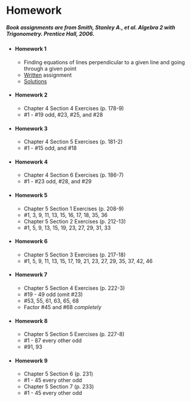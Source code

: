 # Homework

##### Book assignments are from Smith, Stanley A., et al. *Algebra 2 with Trigonometry.* Prentice Hall, 2006. 

- #### Homework 1
  - Finding equations of lines perpendicular to a given line and going through a given point
  - [Written](https://github.com/justinthompson593/Algebra2/blob/0a03c52714a2ce2d9e89a145d9290991ef982b9e/Homework/Homework1.pdf) assignment
  - [Solutions](https://github.com/justinthompson593/Algebra2/blob/4a70fc6a1d6c3699999895705b2c02e55daf1894/Homework/Homework1Solutions.pdf)
- #### Homework 2
  - Chapter 4 Section 4 Exercises (p. 178-9) 
  - #1 - #19 odd, #23, #25, and #28
- #### Homework 3
  - Chapter 4 Section 5 Exercises (p. 181-2)
  - #1 - #15 odd, and #18
- #### Homework 4
  - Chapter 4 Section 6 Exercises (p. 186-7)
  - #1 - #23 odd, #28, and #29
- #### Homework 5
  - Chapter 5 Section 1 Exercises (p. 208-9)
  - #1, 3, 9, 11, 13, 15, 16, 17, 18, 35, 36
  - Chapter 5 Section 2 Exercises (p. 212-13)
  - #1, 5, 9, 13, 15, 19, 23, 27, 29, 31, 33
- #### Homework 6
  - Chapter 5 Section 3 Exercises (p. 217-18) 
  - #1, 5, 9, 11, 13, 15, 17, 19, 21, 23, 27, 29, 35, 37, 42, 46
- #### Homework 7
  - Chapter 5 Section 4 Exercises (p. 222-3)
  - #19 - 49 odd (omit #23)
  - #53, 55, 61, 63, 65, 68
  - Factor #45 and #68 *completely*
- #### Homework 8
  - Chapter 5 Section 5 Exercises (p. 227-8)
  - #1 - 87 every other odd
  - #91, 93
- #### Homework 9
  - Chapter 5 Section 6 (p. 231)
  - #1 - 45 every other odd
  - Chapter 5 Section 7 (p. 233)
  - #1 - 45 every other odd

